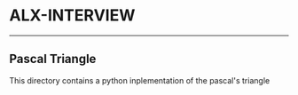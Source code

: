 # ALX-INTERVIEW
---

## Pascal Triangle

This directory contains a python inplementation of the pascal's triangle


